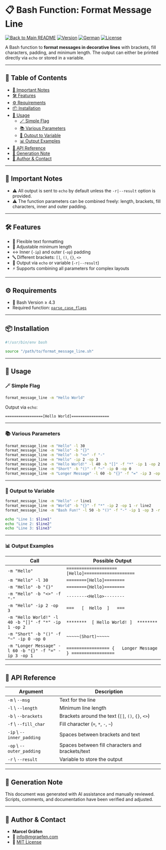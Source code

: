 # 📋 Bash Function: Format Message Line

[![Back to Main README](https://img.shields.io/badge/Main-README-blue?style=flat\&logo=github)](https://github.com/Marcel-Graefen/Bash-Function-Collection/blob/main/README.de.md)
[![Version](https://img.shields.io/badge/version-0.0.0_beta.01-blue.svg)](#)
[![German](https://img.shields.io/badge/Language-German-blue)](./README.de.md)
[![License](https://img.shields.io/badge/license-MIT-lightgrey.svg)](https://opensource.org/licenses/MIT)

A Bash function to **format messages in decorative lines** with brackets, fill characters, padding, and minimum length.
The output can either be printed directly via `echo` or stored in a variable.

---

## 🚀 Table of Contents

* [📌 Important Notes](#-important-notes)
* [🛠️ Features](#-features)
* [⚙️ Requirements](#-requirements)
* [📦 Installation](#-installation)
* [📝 Usage](#-usage)
  * [🪄 Simple Flag](#-simple-flag)
  * [📚 Various Parameters](#-various-parameters)
  * [💾 Output to Variable](#-output-to-variable)
  * [📊 Output Examples](#-output-examples)
* [📌 API Reference](#-api-reference)
* [🤖 Generation Note](#-generation-note)
* [👤 Author & Contact](#-author--contact)

---

## 📌 Important Notes

* ⚠️ All output is sent to `echo` by default unless the `-r|--result` option is provided.
* ⚠️ The function parameters can be combined freely: length, brackets, fill characters, inner and outer padding.

---

## 🛠️ Features

* 🎯 Flexible text formatting
* 🔢 Adjustable minimum length
* ↔️ Inner (`-ip`) and outer (`-op`) padding
* 🔤 Different brackets: `[]`, `()`, `{}`, `<>`
* 💾 Output via `echo` or variable (`-r|--result`)
* ⚡ Supports combining all parameters for complex layouts

---

## ⚙️ Requirements

* 🐚 Bash Version ≥ 4.3
* Required function: [`parse_case_flags`](https://github.com/Marcel-Graefen/Bash-Function-Collection/blob/main/Parse_Case_Flags/README.md)

---

## 📦 Installation

```bash
#!/usr/bin/env bash

source "/path/to/format_message_line.sh"
```

---

## 📝 Usage

### 🪄 Simple Flag

```bash
format_message_line -m "Hello World"
```

Output via `echo`:

```
=================[Hello World]=================
```

---

### 📚 Various Parameters

```bash
format_message_line -m "Hello" -l 30
format_message_line -m "Hello" -b "{}"
format_message_line -m "Hello" -b "<>" -f "-"
format_message_line -m "Hello" -ip 2 -op 3
format_message_line -m "Hello World!" -l 40 -b "[]" -f "*" -ip 1 -op 2
format_message_line -m "Short" -b "()" -f "~" -ip 0 -op 0
format_message_line -m "Longer Message" -l 60 -b "{}" -f "=" -ip 3 -op 1
```

---

### 💾 Output to Variable

```bash
format_message_line -m "Hello" -r line1
format_message_line -m "World" -b "{}" -f "*" -ip 2 -op 1 -r line2
format_message_line -m "Bash Fun!" -l 50 -b "()" -f "-" -ip 1 -op 3 -r line3

echo "Line 1: $line1"
echo "Line 2: $line2"
echo "Line 3: $line3"
```

---

### 📊 Output Examples

| Call                                                   | Possible Output                                              |
| ------------------------------------------------------ | ------------------------------------------------------------ |
| `-m "Hello"`                                           | `====================[Hello]====================`            |
| `-m "Hello" -l 30`                                     | `========[Hello]========`                                    |
| `-m "Hello" -b "{}"`                                   | `========{Hello}========`                                    |
| `-m "Hello" -b "<>" -f "-"`                            | `--------<Hello>--------`                                    |
| `-m "Hello" -ip 2 -op 3`                               | `===   [  Hello  ]   ===`                                    |
| `-m "Hello World!" -l 40 -b "[]" -f "*" -ip 1 -op 2`   | `********  [ Hello World! ]  ********`                       |
| `-m "Short" -b "()" -f "~" -ip 0 -op 0`                | `~~~~~(Short)~~~~~`                                          |
| `-m "Longer Message" -l 60 -b "{}" -f "=" -ip 3 -op 1` | `================= {   Longer Message   } =================` |

---

## 📌 API Reference

| Argument                  | Description                                       |
| ------------------------- | ------------------------------------------------- |
| `-m` \ `--msg`            | Text for the line                                 |
| `-l` \ `--length`         | Minimum line length                               |
| `-b` \ `--brackets`       | Brackets around the text (`[]`, `()`, `{}`, `<>`) |
| `-f` \ `--fill_char`      | Fill character (`=`, `*`, `-`, `~`)               |
| `-ip` \ `--inner_padding` | Spaces between brackets and text                  |
| `-op` \ `--outer_padding` | Spaces between fill characters and brackets/text  |
| `-r` \ `--result`         | Variable to store the output                      |

---

## 🤖 Generation Note

This document was generated with AI assistance and manually reviewed.
Scripts, comments, and documentation have been verified and adjusted.

---

## 👤 Author & Contact

* **Marcel Gräfen**
* 📧 [info@mgraefen.com](mailto:info@mgraefen.com)
* 📄 [MIT License](LICENSE)
